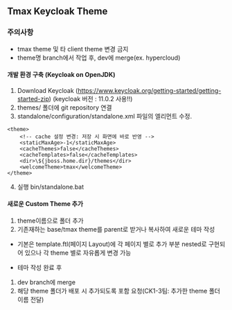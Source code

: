 ## Tmax Keycloak Theme

### 주의사항

- tmax theme 및 타 client theme 변경 금지
- theme명 branch에서 작업 후, dev에 merge(ex. hypercloud)

#### 개발 환경 구축 (Keycloak on OpenJDK)

1. Download Keycloak (https://www.keycloak.org/getting-started/getting-started-zip) (keycloak 버전 : 11.0.2 사용!!)
2. themes/ 폴더에 git repository 연결
3. standalone/configuration/standalone.xml 파일의 <theme> 엘리먼트 수정.

```
<theme>
    <!-- cache 설정 변경: 저장 시 화면에 바로 반영 -->
    <staticMaxAge>-1</staticMaxAge>
    <cacheThemes>false</cacheThemes>
    <cacheTemplates>false</cacheTemplates>
    <dir>\${jboss.home.dir}/themes</dir>
    <welcomeTheme>tmax</welcomeTheme>
</theme>
```

4. 실행 bin/standalone.bat

#### 새로운 Custom Theme 추가

1. theme이름으로 폴더 추가
2. 기존재하는 base/tmax theme를 parent로 받거나 복사하여 새로운 테마 작성
  - 기본은 template.ftl(페이지 Layout)에 각 페이지 별로 추가 부분 nested로 구현되어 있으나 각 theme 별로 자유롭게 변경 가능

- 테마 작성 완료 후
1. dev branch에 merge
2. 해당 theme 폴더가 배포 시 추가되도록 포함 요청(CK1-3팀: 추가한 theme 폴더 이름 전달)